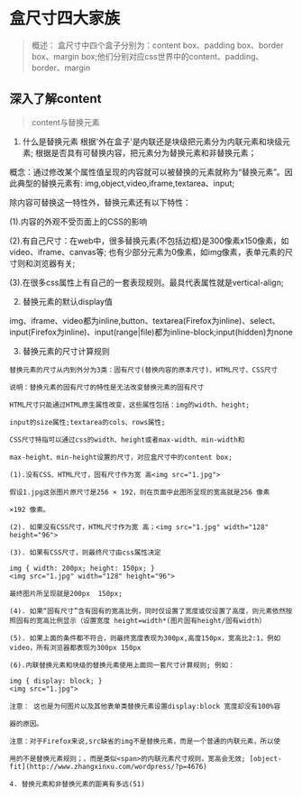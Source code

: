 # 盒尺寸四大家族

> 概述：
  盒尺寸中四个盒子分别为：content box、padding box、border box、margin box;他们分别对应css世界中的content、padding、border、margin

## 深入了解content

> content与替换元素
  1. 什么是替换元素
  根据'外在盒子'是内联还是块级把元素分为内联元素和块级元素; 根据是否具有可替换内容，把元素分为替换元素和非替换元素；

  概念：通过修改某个属性值呈现的内容就可以被替换的元素就称为“替换元素”。因此典型的替换元素有: img,object,video,iframe,textarea、input;

  除内容可替换这一特性外，替换元素还有以下特性：

  (1).内容的外观不受页面上的CSS的影响

  (2).有自己尺寸：在web中，很多替换元素(不包括边框)是300像素x150像素，如video、iframe、canvas等;
  也有少部分元素为0像素，如img像素，表单元素的尺寸则和浏览器有关;

  (3).在很多css属性上有自己的一套表现规则。最具代表属性就是vertical-align;

  2. 替换元素的默认display值

  img、iframe、video都为inline,button、textarea(Firefox为inline)、select、input(Firefox为inline)、input(range|file)都为inline-block;input(hidden)为none

  3. 替换元素的尺寸计算规则

    替换元素的尺寸从内到外分为3类：固有尺寸(替换内容的原本尺寸)、HTML尺寸、CSS尺寸

    说明：替换元素的固有尺寸的特性是无法改变替换元素的固有尺寸 
    
    HTML尺寸只能通过HTML原生属性改变，这些属性包括：img的width、height;
    
    input的size属性;textarea的cols、rows属性;

    CSS尺寸特指可以通过css的width、height或者max-width、min-width和
    
    max-height、min-height设置的尺寸，对应盒尺寸中的content box;

    (1).没有CSS、HTML尺寸，固有尺寸作为宽 高<img src="1.jpg">

    假设1.jpg这张图片原尺寸是256 × 192，则在页面中此图所呈现的宽高就是256 像素
    
    ×192 像素。

    (2). 如果没有CSS尺寸，HTML尺寸作为宽 高；<img src="1.jpg" width="128" height="96">

    (3). 如果有CSS尺寸，则最终尺寸由css属性决定
    
    img { width: 200px; height: 150px; }
    <img src="1.jpg" width="128" height="96">

    最终图片所呈现就是200px  150px;

    (4). 如果“固有尺寸”含有固有的宽高比例，同时仅设置了宽度或仅设置了高度，则元素依然按照固有的宽高比例显示（设置宽度 height=width*(图片固有height/固有width）

    (5). 如果上面的条件都不符合，则最终宽度表现为300px,高度150px，宽高比2:1，例如video，所有浏览器都表现为300px 150px

    (6).内联替换元素和块级的替换元素使用上面同一套尺寸计算规则; 例如：

    img { display: block; }
    <img src="1.jpg">

    注意： 这也是为何图片以及其他表单类替换元素设置display:block 宽度却没有100%容
    
    器的原因。

    注意：对于Firefox来说,src缺省的img不是替换元素，而是一个普通的内联元素，所以使
    
    用的不是替换元素规则；，而是类似<span>的内联元素尺寸规则，宽高会无效; [object-fit](http://www.zhangxinxu.com/wordpress/?p=4676)

    4. 替换元素和非替换元素的距离有多远(51)